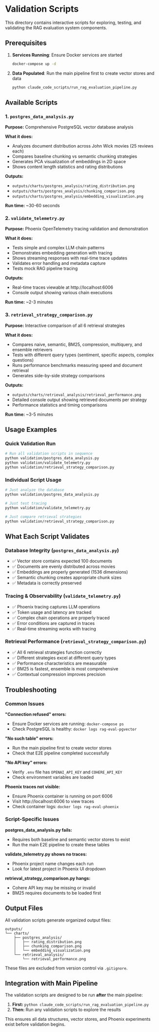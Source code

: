 # Validation Scripts

This directory contains interactive scripts for exploring, testing, and validating the RAG evaluation system components.

## Prerequisites

1. **Services Running**: Ensure Docker services are started
   ```bash
   docker-compose up -d
   ```

2. **Data Populated**: Run the main pipeline first to create vector stores and data
   ```bash
   python claude_code_scripts/run_rag_evaluation_pipeline.py
   ```

## Available Scripts

### 1. `postgres_data_analysis.py`
**Purpose:** Comprehensive PostgreSQL vector database analysis

**What it does:**
- Analyzes document distribution across John Wick movies (25 reviews each)
- Compares baseline chunking vs semantic chunking strategies
- Generates PCA visualization of embeddings in 2D space
- Shows content length statistics and rating distributions

**Outputs:**
- `outputs/charts/postgres_analysis/rating_distribution.png`
- `outputs/charts/postgres_analysis/chunking_comparison.png` 
- `outputs/charts/postgres_analysis/embedding_visualization.png`

**Run time:** ~30-60 seconds

### 2. `validate_telemetry.py`
**Purpose:** Phoenix OpenTelemetry tracing validation and demonstration

**What it does:**
- Tests simple and complex LLM chain patterns
- Demonstrates embedding generation with tracing
- Shows streaming responses with real-time trace updates
- Validates error handling and metadata capture
- Tests mock RAG pipeline tracing

**Outputs:**
- Real-time traces viewable at http://localhost:6006
- Console output showing various chain executions

**Run time:** ~2-3 minutes

### 3. `retrieval_strategy_comparison.py`
**Purpose:** Interactive comparison of all 6 retrieval strategies

**What it does:**
- Compares naive, semantic, BM25, compression, multiquery, and ensemble retrievers
- Tests with different query types (sentiment, specific aspects, complex questions)
- Runs performance benchmarks measuring speed and document retrieval
- Generates side-by-side strategy comparisons

**Outputs:**
- `outputs/charts/retrieval_analysis/retrieval_performance.png`
- Detailed console output showing retrieved documents per strategy
- Performance statistics and timing comparisons

**Run time:** ~3-5 minutes

## Usage Examples

### Quick Validation Run
```bash
# Run all validation scripts in sequence
python validation/postgres_data_analysis.py
python validation/validate_telemetry.py  
python validation/retrieval_strategy_comparison.py
```

### Individual Script Usage
```bash
# Just analyze the database
python validation/postgres_data_analysis.py

# Just test tracing
python validation/validate_telemetry.py

# Just compare retrieval strategies
python validation/retrieval_strategy_comparison.py
```

## What Each Script Validates

### Database Integrity (`postgres_data_analysis.py`)
- ✅ Vector store contains expected 100 documents
- ✅ Documents are evenly distributed across movies
- ✅ Embeddings are properly generated (1536 dimensions)
- ✅ Semantic chunking creates appropriate chunk sizes
- ✅ Metadata is correctly preserved

### Tracing & Observability (`validate_telemetry.py`)
- ✅ Phoenix tracing captures LLM operations
- ✅ Token usage and latency are tracked
- ✅ Complex chain operations are properly traced
- ✅ Error conditions are captured in traces
- ✅ Real-time streaming works with tracing

### Retrieval Performance (`retrieval_strategy_comparison.py`)
- ✅ All 6 retrieval strategies function correctly
- ✅ Different strategies excel at different query types
- ✅ Performance characteristics are measurable
- ✅ BM25 is fastest, ensemble is most comprehensive
- ✅ Contextual compression improves precision

## Troubleshooting

### Common Issues

**"Connection refused" errors:**
- Ensure Docker services are running: `docker-compose ps`
- Check PostgreSQL is healthy: `docker logs rag-eval-pgvector`

**"No such table" errors:**
- Run the main pipeline first to create vector stores
- Check that E2E pipeline completed successfully

**"No API key" errors:**
- Verify `.env` file has `OPENAI_API_KEY` and `COHERE_API_KEY`
- Check environment variables are loaded

**Phoenix traces not visible:**
- Ensure Phoenix container is running on port 6006
- Visit http://localhost:6006 to view traces
- Check container logs: `docker logs rag-eval-phoenix`

### Script-Specific Issues

**postgres_data_analysis.py fails:**
- Requires both baseline and semantic vector stores to exist
- Run the main E2E pipeline to create these tables

**validate_telemetry.py shows no traces:**
- Phoenix project name changes each run
- Look for latest project in Phoenix UI dropdown

**retrieval_strategy_comparison.py hangs:**
- Cohere API key may be missing or invalid
- BM25 requires documents to be loaded first

## Output Files

All validation scripts generate organized output files:

```
outputs/
└── charts/
    ├── postgres_analysis/
    │   ├── rating_distribution.png
    │   ├── chunking_comparison.png
    │   └── embedding_visualization.png
    └── retrieval_analysis/
        └── retrieval_performance.png
```

These files are excluded from version control via `.gitignore`.

## Integration with Main Pipeline

The validation scripts are designed to be run **after** the main pipeline:

1. **First:** `python claude_code_scripts/run_rag_evaluation_pipeline.py`
2. **Then:** Run any validation scripts to explore the results

This ensures all data structures, vector stores, and Phoenix experiments exist before validation begins.